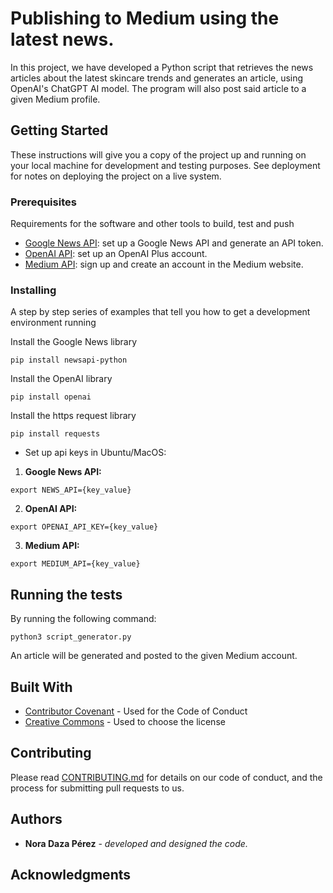 # Publishing to Medium using the latest news. 

In this project, we have developed a Python script that retrieves the news articles about the latest skincare trends and 
generates an article, using OpenAI's ChatGPT AI model. The program will also post said article to a given Medium profile. 

## Getting Started

These instructions will give you a copy of the project up and running on
your local machine for development and testing purposes. See deployment
for notes on deploying the project on a live system.

### Prerequisites

Requirements for the software and other tools to build, test and push 
- [Google News API](https://www.news.google.com): set up a Google News API and generate an API token.
- [OpenAI API](https://www.openai.com): set up an OpenAI Plus account. 
- [Medium API](https://www.medium.com): sign up and create an account in the Medium website. 

### Installing

A step by step series of examples that tell you how to get a development
environment running

Install the Google News library

    pip install newsapi-python

Install the OpenAI library

    pip install openai

Install the https request library

    pip install requests

* Set up api keys in Ubuntu/MacOS:

1. **Google News API:**
```
export NEWS_API={key_value}
```

2. **OpenAI API:**
```
export OPENAI_API_KEY={key_value}
```

3. **Medium API:**
```
export MEDIUM_API={key_value}
```

## Running the tests

By running the following command:

    python3 script_generator.py



An article will be generated and posted to the given Medium account. 


## Built With

  - [Contributor Covenant](https://www.contributor-covenant.org/) - Used
    for the Code of Conduct
  - [Creative Commons](https://creativecommons.org/) - Used to choose
    the license

## Contributing

Please read [CONTRIBUTING.md](CONTRIBUTING.md) for details on our code
of conduct, and the process for submitting pull requests to us.


## Authors

  - **Nora Daza Pérez** - *developed and designed the code.*


## Acknowledgments

